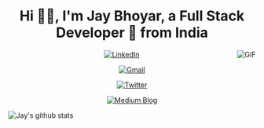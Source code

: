 <center>
 <h1> Hi 👋🏽, I'm Jay Bhoyar, a Full Stack Developer 🚀 from India </h1>

  <img align="right" alt="GIF" src="https://media.giphy.com/media/836HiJc7pgzy8iNXCn/giphy.gif" />
 
<div>
  <a href="https://www.linkedin.com/in/jaybhoyar"><img src="https://img.shields.io/badge/linkedin-%230077B5.svg?&style=for-the-badge&logo=linkedin&logoColor=white" alt="LinkedIn" /></a>
  
  <a href="mailto:jaybhoyar1997@gmail.com?subject=Hello%20Jay"><img src="https://img.shields.io/badge/gmail-%23D14836.svg?&style=for-the-badge&logo=gmail&logoColor=white" alt="Gmail" /></a>
  
  <a href="https://www.twitter.com/jaybhoyar"><img src="https://img.shields.io/badge/twitter-%231877F2.svg?&style=for-the-badge&logo=twitter&logoColor=white" alt="Twitter" /></a>
  
<a href="https://medium.com/@jaybhoyar1997"><img src="https://img.shields.io/badge/medium-%a3a3a3.svg?&style=for-the-badge&logo=medium&logoColor=black" alt="Medium Blog" /></a>
</div>
  </center>

![Jay's github stats](https://github-readme-stats.vercel.app/api?username=jaybhoyar&show_icons=true&hide_border=true)


